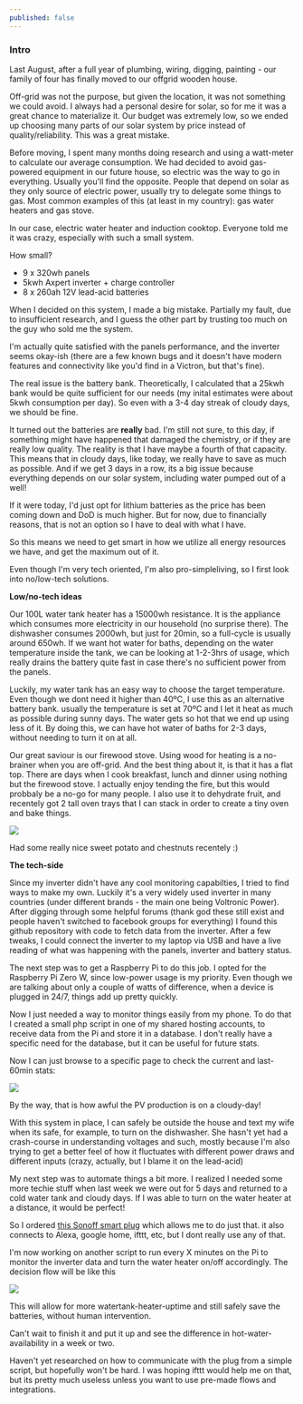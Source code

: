 ```yaml
---
published: false
---
```

### Intro

Last August, after a full year of plumbing, wiring, digging, painting - our family of four has finally moved to our offgrid wooden house.

Off-grid was not the purpose, but given the location, it was not something we could avoid. I always had a personal desire for solar, so for me it was a great chance to materialize it. Our budget was extremely low, so we ended up choosing many parts of our solar system by price instead of quality/reliability. This was a great mistake.

Before moving, I spent many months doing research and using a watt-meter to calculate our average consumption. We had decided to avoid gas-powered equipment in our future house, so electric was the way to go in everything. Usually you'll find the opposite. People that depend on solar as they only source of electric power, usually try to delegate some things to gas. Most common examples of this (at least in my country): gas water heaters and gas stove.

In our case, electric water heater and induction cooktop. Everyone told me it was crazy, especially with such a small system.

How small?

- 9 x 320wh panels
- 5kwh Axpert inverter + charge controller
- 8 x 260ah 12V lead-acid batteries

When I decided on this system, I made a big mistake. Partially my fault, due to insufficient research, and I guess the other part by trusting too much on the guy who sold me the system.

I'm actually quite satisfied with the panels performance, and the inverter seems okay-ish (there are a few known bugs and it doesn't have modern features and connectivity like you'd find in a Victron, but that's fine). 

The real issue is the battery bank. Theoretically, I calculated that a 25kwh bank would be quite sufficient for our needs (my inital estimates were about 5kwh consumption per day). So even with a 3-4 day streak of cloudy days, we should be fine.

It turned out the batteries are **really** bad. I'm still not sure, to this day, if something might have happened that damaged the chemistry, or if they are really low quality. The reality is that I have  maybe a fourth of that capacity. This means that in cloudy days, like today, we really have to save as much as possible. And if we get 3 days in a row, its a big issue because everything depends on our solar system, including water pumped out of a well!

If it were today, I'd just opt for lithium batteries as the price has been coming down and DoD is much higher. But for now, due to financially reasons, that is not an option so I have to deal with what I have.

So this means we need to get smart in how we utilize all energy resources we have, and get the maximum out of it.

Even though I'm very tech oriented, I'm also pro-simpleliving, so I first look into no/low-tech solutions.

**Low/no-tech ideas**

Our 100L water tank heater has a 15000wh resistance. It is the appliance which consumes more electricity in our household (no surprise there). The dishwasher consumes 2000wh, but just for 20min, so a full-cycle is usually around 650wh. If we want hot water for baths, depending on the water temperature inside the tank, we can be looking at 1-2-3hrs of usage, which really drains the battery quite fast in case there's no sufficient power from the panels.

Luckily, my water tank has an easy way to choose the target temperature. Even though we dont need it higher than 40ºC, I use this as an alternative battery bank. usually the temperature is set at 70ºC and I let it heat as much as possible during sunny days. The water gets so hot that we end up using less of it. By doing this, we can have hot water of baths for 2-3 days, without needing to turn it on at all.

Our great saviour is our firewood stove. Using wood for heating is a no-brainer when you are off-grid. And the best thing about it, is that it has a flat top. There are days when I cook breakfast, lunch and dinner using nothing but the firewood stove. I actually enjoy tending the fire, but this would probbaly be a no-go for many people. I also use it to dehydrate fruit, and recentely got 2 tall oven trays that I can stack in order to create a tiny oven and bake things.

![](https://i.imgur.com/aHnai5U.jpg)

Had some really nice sweet potato and chestnuts recentely :)

**The tech-side**

Since my inverter didn't have any cool monitoring capabilties, I tried to find ways to make my own. Luckily it's a very widely used inverter in many countries (under different brands - the main one being Voltronic Power). After digging through some helpful forums (thank god these still exist and people haven't switched to facebook groups for everything) I found this github repository with code to fetch data from the inverter. After a few tweaks, I could connect the inverter to my laptop via USB and have a live reading of what was happening with the panels, inverter and battery status.

The next step was to get a Raspberry Pi to do this job. I opted for the Raspberry Pi Zero W, since low-power usage is my priority. Even though we are talking about only a couple of watts of difference, when a device is plugged in 24/7, things add up pretty quickly.

Now I just needed a way to monitor things easily from my phone. To do that I created a small php script in one of my shared hosting accounts, to receive data from the Pi and store it in a database. I don't really have a specific need for the database, but it can be useful for future stats.

Now I can just browse to a specific page to check the current and last-60min stats:

![](https://i.imgur.com/4mmrLX5.png)

By the way, that is how awful the PV production is on a cloudy-day!

With this system in place, I can safely be outside the house and text my wife when its safe, for example, to turn on the dishwasher. She hasn't yet had a crash-course in understanding voltages and such, mostly because I'm also trying to get a better feel of how it fluctuates with different power draws and different inputs (crazy, actually, but I blame it on the lead-acid)

My next step was to automate things a bit more. I realized I needed some more techie stuff when last week we were out for 5 days and returned to a cold water tank and cloudy days. If I was able to turn on the water heater at a distance, it would be perfect!

So I ordered [this Sonoff smart plug](https://sonoff.tech/product/wifi-smart-plugs/s26) which allows me to do just that. it also connects to Alexa, google home, ifttt, etc, but I dont really use any of that.

I'm now working on another script to run every X minutes on the Pi to monitor the inverter data and turn the water heater on/off accordingly. The decision flow will be like this

![](https://i.imgur.com/R2VLIfN.png)

This will allow for more watertank-heater-uptime and still safely save the batteries, without human intervention.

Can't wait to finish it and put it up and see the difference in hot-water-availability in a week or two.

Haven't yet researched on how to communicate with the plug from a simple script, but hopefully won't be hard. I was hoping ifttt would help me on that, but its pretty much useless unless you want to use pre-made flows and integrations.
